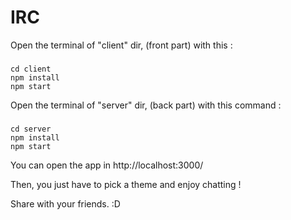 # IRC

Open the terminal of "client" dir, (front part) with this :

### 

```
cd client
npm install
npm start
```

Open the terminal of "server" dir, (back part) with this command :

### 

```
cd server
npm install
npm start
```

You can open the app in http://localhost:3000/

Then, you just have to pick a theme and enjoy chatting ! 

Share with your friends. :D
